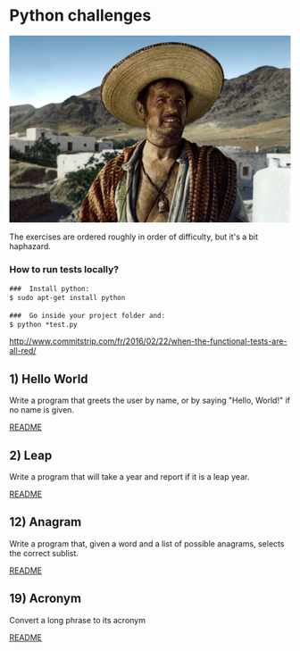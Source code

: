 # Python challenges

![Il buono, il brutto, il cattivo](bon-la-brute-et-le-trua-ii06-g.jpg)

The exercises are ordered roughly in order of difficulty, but it's a bit
haphazard.

### How to run tests locally?

```shell
###  Install python:
$ sudo apt-get install python

###  Go inside your project folder and:
$ python *test.py
```

http://www.commitstrip.com/fr/2016/02/22/when-the-functional-tests-are-all-red/

## 1) Hello World

Write a program that greets the user by name, or by saying "Hello, World!" if no name is given.

[README](/python-hello-world/README.md)

## 2) Leap

Write a program that will take a year and report if it is a leap year.

[README](/python-leap/README.md)

## 12) Anagram

Write a program that, given a word and a list of possible anagrams, selects the correct sublist.

[README](/python-anagram/README.md)

## 19) Acronym

Convert a long phrase to its acronym

[README](/python-acronym/README.md)


